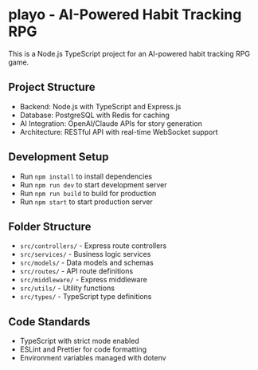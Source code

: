 # playo - AI-Powered Habit Tracking RPG

This is a Node.js TypeScript project for an AI-powered habit tracking RPG game.

## Project Structure
- Backend: Node.js with TypeScript and Express.js
- Database: PostgreSQL with Redis for caching
- AI Integration: OpenAI/Claude APIs for story generation
- Architecture: RESTful API with real-time WebSocket support

## Development Setup
- Run `npm install` to install dependencies
- Run `npm run dev` to start development server
- Run `npm run build` to build for production
- Run `npm start` to start production server

## Folder Structure
- `src/controllers/` - Express route controllers
- `src/services/` - Business logic services
- `src/models/` - Data models and schemas
- `src/routes/` - API route definitions
- `src/middleware/` - Express middleware
- `src/utils/` - Utility functions
- `src/types/` - TypeScript type definitions

## Code Standards
- TypeScript with strict mode enabled
- ESLint and Prettier for code formatting
- Environment variables managed with dotenv